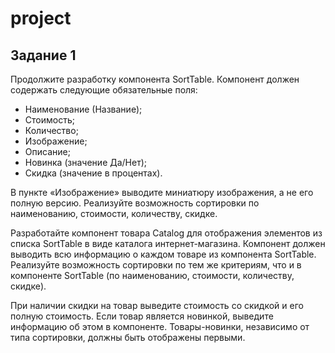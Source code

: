 # project

## Задание 1

Продолжите разработку компонента SortTable. 
Компонент должен содержать следующие обязательные поля:

- Наименование (Название);
- Стоимость;
- Количество;
- Изображение;
- Описание;
- Новинка (значение Да/Нет);
- Скидка (значение в процентах).

В пункте «Изображение» выводите миниатюру изображения, а не его полную версию. Реализуйте возможность сортировки по наименованию, стоимости, количеству, скидке.

Разработайте компонент товара Сatalog для отображения элементов из списка SortTable в виде каталога интернет-магазина. Компонент должен выводить всю информацию о каждом товаре из компонента SortTable. Реализуйте возможность сортировки по тем же критериям, что и в компоненте SortTable (по наименованию, стоимости, количеству, скидке).

При наличии скидки на товар выведите стоимость со скидкой и его полную стоимость. Если товар является новинкой, выведите информацию об этом в компоненте. Товары-новинки, независимо от типа сортировки, должны быть отображены первыми.